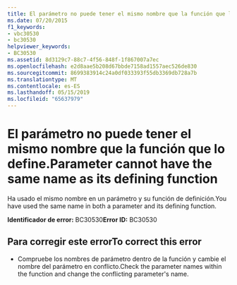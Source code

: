 ```yaml
---
title: El parámetro no puede tener el mismo nombre que la función que lo define.
ms.date: 07/20/2015
f1_keywords:
- vbc30530
- bc30530
helpviewer_keywords:
- BC30530
ms.assetid: 8d3129c7-88c7-4f56-848f-1f867007a7ec
ms.openlocfilehash: e2d8aae5b208d67bbde7158ad1557aec526de830
ms.sourcegitcommit: 8699383914c24a0df033393f55db3369db728a7b
ms.translationtype: MT
ms.contentlocale: es-ES
ms.lasthandoff: 05/15/2019
ms.locfileid: "65637979"
---
```

# <a name="parameter-cannot-have-the-same-name-as-its-defining-function"></a><span data-ttu-id="739ad-102">El parámetro no puede tener el mismo nombre que la función que lo define.</span><span class="sxs-lookup"><span data-stu-id="739ad-102">Parameter cannot have the same name as its defining function</span></span>
<span data-ttu-id="739ad-103">Ha usado el mismo nombre en un parámetro y su función de definición.</span><span class="sxs-lookup"><span data-stu-id="739ad-103">You have used the same name in both a parameter and its defining function.</span></span>  
  
 <span data-ttu-id="739ad-104">**Identificador de error:** BC30530</span><span class="sxs-lookup"><span data-stu-id="739ad-104">**Error ID:** BC30530</span></span>  
  
## <a name="to-correct-this-error"></a><span data-ttu-id="739ad-105">Para corregir este error</span><span class="sxs-lookup"><span data-stu-id="739ad-105">To correct this error</span></span>  
  
- <span data-ttu-id="739ad-106">Compruebe los nombres de parámetro dentro de la función y cambie el nombre del parámetro en conflicto.</span><span class="sxs-lookup"><span data-stu-id="739ad-106">Check the parameter names within the function and change the conflicting parameter's name.</span></span>
